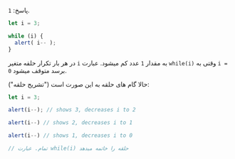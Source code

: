 پاسخ: `1`.

```js run
let i = 3;

while (i) {
  alert( i-- );
}
```

در هر بار تکرار حلقه متغیر `i` به مقدار `1` عدد کم میشود. عبارت `while(i)` وقتی به `i = 0` برسد متوقف میشود.

حالا گام های حلقه به این صورت است ("تشریح حلقه"):

```js
let i = 3;

alert(i--); // shows 3, decreases i to 2

alert(i--) // shows 2, decreases i to 1

alert(i--) // shows 1, decreases i to 0

// تمام. عبارت while(i) حلقه را خاتمه میدهد
```
